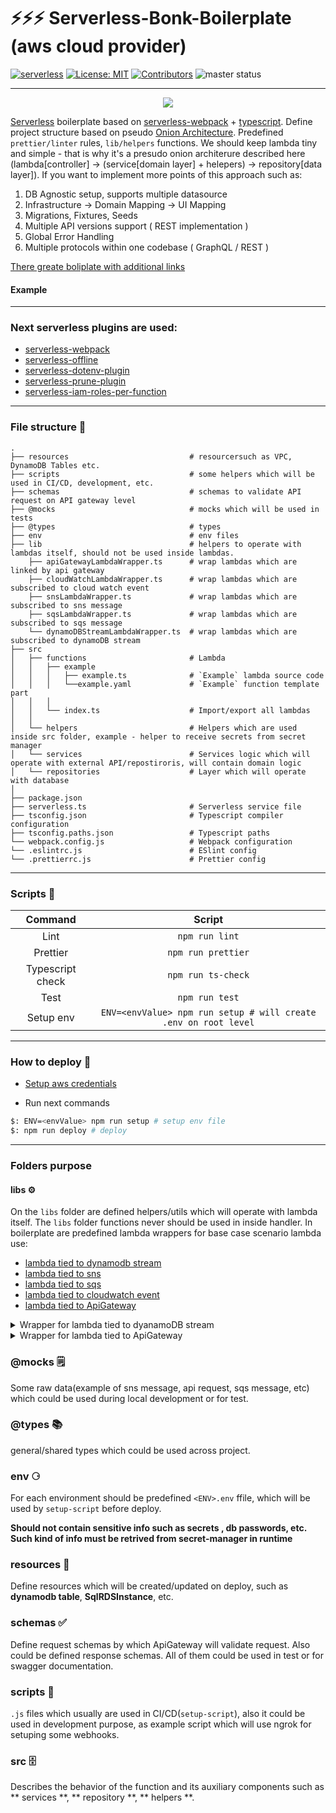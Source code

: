 # ⚡️⚡️⚡️ Serverless-Bonk-Boilerplate (aws cloud provider)


[![serverless](http://public.serverless.com/badges/v3.svg)](http://www.serverless.com) [![License: MIT](https://img.shields.io/badge/License-MIT-yellow.svg)](https://opensource.org/licenses/MIT) [![Contributors][ico-contributors]][link-contributors] ![master status](https://github.com/collierrgbsitisfise/serverless-bonk-template/actions/workflows/main.yaml/badge.svg?branch=master)

_ _ _

<div style="text-align:center">
  <img src="https://dogemuchwow.com/wp-content/themes/dogeland/app/bonk/images/cheems.png" align="center"/>
</div>



[Serverless](https://www.serverless.com/) boilerplate based on [serverless-webpack](https://github.com/serverless-heaven/serverless-webpack) + [typescript](https://www.typescriptlang.org/). Define project structure based on pseudo [Onion Architecture](https://jeffreypalermo.com/2008/07/the-onion-architecture-part-1/). Predefined `prettier/linter` rules, `lib/helpers` functions.
We should keep lambda tiny and simple - that is why it's a presudo onion architerure described here (lambda[controller] -> (service[domain layer] + helepers) -> repository[data layer]). If you want to implement more points of this approach such as:

1. DB Agnostic setup, supports multiple datasource
2. Infrastructure -> Domain Mapping -> UI Mapping
3. Migrations, Fixtures, Seeds
4. Multiple API versions support ( REST implementation )
5. Global Error Handling
6. Multiple protocols within one codebase ( GraphQL / REST )

[There greate boliplate with additional links](https://github.com/Melzar/onion-architecture-boilerplate)

#### Example
___

### Next serverless plugins are used:

  - [serverless-webpack](https://github.com/serverless-heaven/serverless-webpack)
  - [serverless-offline](https://github.com/dherault/serverless-offline)
  - [serverless-dotenv-plugin](https://github.com/neverendingqs/serverless-dotenv-plugin)
  - [serverless-prune-plugin](https://github.com/claygregory/serverless-prune-plugin)
  - [serverless-iam-roles-per-function](https://github.com/functionalone/serverless-iam-roles-per-function)

___
### File structure 📁
```dotnetcli
.
├── resources                           # resourcersuch as VPC, DynamoDB Tables etc.
├── scripts                             # some helpers which will be used in CI/CD, development, etc.
├── schemas                             # schemas to validate API request on API gateway level
├── @mocks                              # mocks which will be used in tests
├── @types                              # types
├── env                                 # env files
├── lib                                 # helpers to operate with lambdas itself, should not be used inside lambdas.
    ├── apiGatewayLambdaWrapper.ts      # wrap lambdas which are linked by api gateway
    ├── cloudWatchLambdaWrapper.ts      # wrap lambdas which are subscribed to cloud watch event
    ├── snsLambdaWrapper.ts             # wrap lambdas which are subscribed to sns message
    ├── sqsLambdaWrapper.ts             # wrap lambdas which are subscribed to sqs message
    └── dynamoDBStreamLambdaWrapper.ts  # wrap lambdas which are subscribed to dynamoDB stream
├── src
│   ├── functions                       # Lambda
│   │   ├── example
│   │   │   ├── example.ts              # `Example` lambda source code
│   │   │   └──example.yaml             # `Example` function template part 
│   │   │
│   │   └── index.ts                    # Import/export all lambdas
│   │
│   └── helpers                         # Helpers which are used inside src folder, example - helper to receive secrets from secret manager
│   └── services                        # Services logic which will operate with external API/repostiroris, will contain domain logic
│   └── repositories                    # Layer which will operate with database
│
├── package.json
├── serverless.ts                       # Serverless service file
├── tsconfig.json                       # Typescript compiler configuration
├── tsconfig.paths.json                 # Typescript paths
└── webpack.config.js                   # Webpack configuration
└── .eslintrc.js                        # ESlint config
└── .prettierrc.js                      # Prettier config
```

___

### Scripts 📜


|     Command      |                             Script                              |
| :--------------: | :-------------------------------------------------------------: |
| Lint             | `npm run lint`                                                  |
| Prettier         | `npm run prettier`                                              |
| Typescript check | `npm run ts-check`                                              |
| Test             | `npm run test`                                                  |
| Setup env        | `ENV=<envValue> npm run setup # will create .env on root level` |

___

### How to deploy 🚀

- [Setup aws credentials](https://www.serverless.com/framework/docs/providers/aws/guide/credentials/)

- Run next commands
```bash
$: ENV=<envValue> npm run setup # setup env file
$: npm run deploy # deploy
```

___

### Folders purpose

#### libs ⚙️

On the `libs` folder are defined helpers/utils which will operate with lambda itself. The `libs` folder functions never should be used in inside handler. In boilerplate are predefined lambda wrappers for base case scenario lambda use: 
- [lambda tied to dynamodb stream](https://docs.aws.amazon.com/lambda/latest/dg/with-ddb.html)
- [lambda tied to sns](https://docs.aws.amazon.com/lambda/latest/dg/with-sns.html)
- [lambda tied to sqs](https://docs.aws.amazon.com/lambda/latest/dg/with-sqs.html)
- [lambda tied to cloudwatch event](https://docs.aws.amazon.com/lambda/latest/dg/services-cloudwatchevents.html)
- [lambda tied to ApiGateway](https://docs.aws.amazon.com/lambda/latest/dg/services-apigateway.html)

<details>
  <summary>Wrapper for lambda tied to dyanamoDB stream</summary>
  <p>


```javascript
import { DynamoDBStreamEvent, Context, Callback } from 'aws-lambda';

export const dynamoDblambdaWrapper = (
  lambda: (event: DynamoDBStreamEvent, context: Context, callback: Callback) => Promise<any>,
  onSucces: (event: DynamoDBStreamEvent, result: any) => any | PromiseLike<any>,
  onError: (event: DynamoDBStreamEvent, error: Error) => any | PromiseLike<any>,
) => {
  return function wrapp(event: DynamoDBStreamEvent, context?: Context, callback?: Callback): Promise<any> {
    return Promise.resolve()
      .then(() => lambda(event, context, callback))
      .then((res: any) => onSucces(event, res))
      .catch((err: Error) => onError(event, err));
  };
};

```

</p>
</details>

<details>
  <summary>Wrapper for lambda tied to ApiGateway</summary>
  <p>


```javascript
import { APIGatewayEvent, Context, Callback, APIGatewayProxyResult } from 'aws-lambda';

export type Headers = { [key: string]: string };

export type LambdaFunction = (
  event: APIGatewayEvent,
  context?: Context,
  callback?: Callback,
) => [any, number, Headers] | Promise<[any, number, Headers]>;

export type OnSuccesHandler = (
  value: any,
  statusCode: number,
  headers?: Headers,
) => APIGatewayProxyResult | PromiseLike<APIGatewayProxyResult>;

export type OnErrorHandle = (error: Error) => Promise<APIGatewayProxyResult>;

const defaultHeaders = {
  'Content-Type': 'application/json',
  'Access-Control-Allow-Origin': '*',
  'Access-Control-Allow-Credentials': true,
};

const onSuccesHandler = (
  data: any,
  statusCode: number,
  headers?: Headers,
): APIGatewayProxyResult | PromiseLike<APIGatewayProxyResult> => ({
  statusCode,
  headers: {
    ...defaultHeaders,
    ...headers,
  },
  body: JSON.stringify(data),
});

const onErrorHandler = async (error: Error): Promise<APIGatewayProxyResult> => {
  return {
    statusCode: 500,
    headers: defaultHeaders,
    body: JSON.stringify(error),
  };
};

export const apiGatewayLambdaWrapper = (
  lambda: LambdaFunction,
  onSucces: OnSuccesHandler = onSuccesHandler,
  onError: OnErrorHandle = onErrorHandler,
) => {
  return function wrapp(event: APIGatewayEvent, context: Context, callback: Callback): Promise<APIGatewayProxyResult> {
    return Promise.resolve()
      .then(() => lambda(event, context, callback))
      .then(([res, code, headers]: [any, number, Headers]) => onSucces(res, code, headers))
      .catch(onError);
  };
};
```

</p>
</details>

### @mocks 🗒️

Some raw data(example of sns message, api request, sqs message, etc) which could be used during local development or for test.

### @types 📚

general/shared types which could be used across project.

### env ⚆

For each environment should be predefined `<ENV>.env` ffile, which will be used by `setup-script` before deploy.

**Should not contain sensitive info such as secrets , db passwords, etc. Such kind of info must be retrived from secret-manager in runtime**

### resources 🔆

Define resources which will be created/updated on deploy, such as **dynamodb table**, **SqlRDSInstance**, etc.

### schemas ✅ 

Define request schemas by which ApiGateway will validate request. Also could be defined response schemas. All of them could be used in test or for swagger documentation.

### scripts 📜
`.js` files which usually are used in CI/CD(`setup-script`), also it could be used in development purpose, as example script which will use ngrok for setuping some webhooks.

### src 🗄️

Describes the behavior of the function and its auxiliary components such as ** services **, ** repository **, ** helpers **.

[ico-contributors]: https://img.shields.io/github/contributors/collierrgbsitisfise/serverless-bonk-template.svg

[link-contributors]: https://github.com/collierrgbsitisfise/serverless-bonk-template
